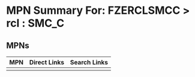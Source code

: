



# MPN Summary For: FZERCLSMCC > rcl : SMC_C

## MPNs
  

|MPN|Direct Links|Search Links|
| :--- | :--- | :--- |
||||
